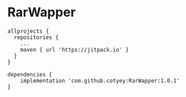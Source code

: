 # RarWapper

````
allprojects {
  repositories {
    ...
    maven { url 'https://jitpack.io' }
  }
}
````

````
dependencies {
    implementation 'com.github.cotyey:RarWapper:1.0.1'
}
````
